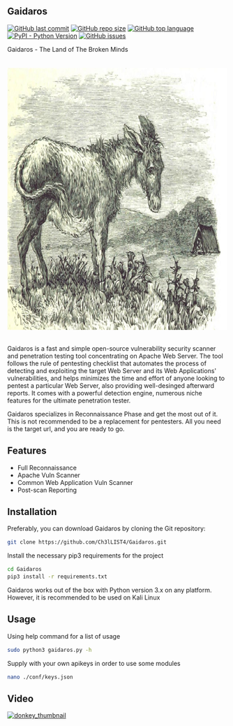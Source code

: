 ## Gaidaros
[![GitHub last commit](https://img.shields.io/github/last-commit/Ch3lLIST4/Gaidaros?logo=github)](#)
[![GitHub repo size](https://img.shields.io/github/repo-size/Ch3lLIST4/Gaidaros?color=red&logo=github)](#)
[![GitHub top language](https://img.shields.io/github/languages/top/Ch3lLIST4/Gaidaros?logo=python&logoColor=yellow)](https://www.python.org/)
[![PyPI - Python Version](https://img.shields.io/pypi/pyversions/icmplib?color=purple&label=version&logo=python&logoColor=yellow)](https://www.python.org/downloads/)
[![GitHub issues](https://img.shields.io/github/issues-raw/Ch3lLIST4/Gaidaros?logo=github)](#)


Gaidaros - The Land of The Broken Minds
<br/><br/><br/>
<img src="https://github.com/Ch3lLIST4/Gaidaros/blob/main/images/banner.jpg" alt="donkey_banner" height="600">
<br/><br/>

Gaidaros is a fast and simple open-source vulnerability security scanner and penetration testing tool concentrating on Apache Web Server. The tool follows the rule of pentesting checklist that automates the process of detecting and exploiting the target Web Server and its Web Applications' vulnerabilities, and helps minimizes the time and effort of anyone looking to pentest a particular Web Server, also providing well-desinged afterward reports. It comes with a powerful detection engine, numerous niche features for the ultimate penetration tester. 

Gaidaros specializes in Reconnaissance Phase and get the most out of it. This is not recommended to be a replacement for pentesters. All you need is the target url, and you are ready to go.

## Features

- Full Reconnaissance
- Apache Vuln Scanner
- Common Web Application Vuln Scanner
- Post-scan Reporting

## Installation

Preferably, you can download Gaidaros by cloning the Git repository:
```bash
git clone https://github.com/Ch3lLIST4/Gaidaros.git 
```
Install the necessary pip3 requirements for the project
```bash
cd Gaidaros
pip3 install -r requirements.txt
```
Gaidaros works out of the box with Python version 3.x on any platform. However, it is recommended to be used on Kali Linux

## Usage

Using help command for a list of usage
```bash
sudo python3 gaidaros.py -h
```
Supply with your own apikeys in order to use some modules
```bash
nano ./conf/keys.json
```

## Video
[![donkey_thumbnail](https://img.youtube.com/vi/BbYwEgnk1dE/0.jpg)](https://www.youtube.com/watch?v=dQw4w9WgXcQ)
